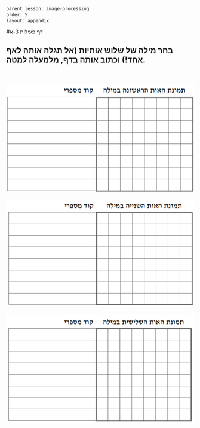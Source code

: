 ```
parent_lesson: image-processing
order: 5
layout: appendix
```

#דף פעילות 3-א
## בחר מילה של שלוש אותיות (אל תגלה אותה לאף אחד!) וכתוב אותה בדף, מלמעלה למטה.

<br/>
<br/>

<div id="container" align="center">
  <img src="img13.png" title=""/>
</div>

<br/>
  
<div id="container" align="center">
  <img src="img14.png" title=""/>
</div>

<br/>

<div id="container" align="center">
  <img src="img15.png" title=""/>
</div>

